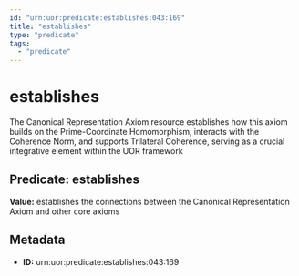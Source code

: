 ```yaml
---
id: "urn:uor:predicate:establishes:043:169"
title: "establishes"
type: "predicate"
tags:
  - "predicate"
---
```


# establishes

The Canonical Representation Axiom resource establishes how this axiom builds on the Prime-Coordinate Homomorphism, interacts with the Coherence Norm, and supports Trilateral Coherence, serving as a crucial integrative element within the UOR framework

## Predicate: establishes

**Value:** establishes the connections between the Canonical Representation Axiom and other core axioms

## Metadata

- **ID:** urn:uor:predicate:establishes:043:169
